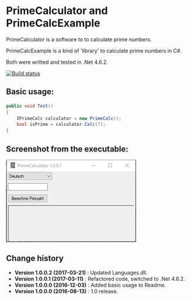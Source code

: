 PrimeCalculator and PrimeCalcExample
====================================

PrimeCalculator is a software to to calculate prime numbers.

PrimeCalcExample is a kind of 'library' to calculate prime numbers in C#.

Both were writted and tested in .Net 4.6.2.

[![Build status](https://ci.appveyor.com/api/projects/status/f171s7bi5k9qwi5x?svg=true)](https://ci.appveyor.com/project/SeppPenner/primecalculator)


## Basic usage:
```csharp
public void Test()
{
    IPrimeCalc calculator = new PrimeCalc();
    bool isPrime = calculator.Calc(7);
}
```

## Screenshot from the executable:
![Screenshot from the executable](https://github.com/SeppPenner/PrimeCalculator/blob/master/Screenshot.PNG "Screenshot from the executable")

Change history
--------------

* **Version 1.0.0.2 (2017-03-21)** : Updated Languages.dll.
* **Version 1.0.0.1 (2017-03-11)** : Refactored code, switched to .Net 4.6.2.
* **Version 1.0.0.0 (2016-12-03)** : Added basic usage to Readme.
* **Version 1.0.0.0 (2016-08-13)** : 1.0 release.

